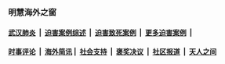 
### 明慧海外之窗

####  [武汉肺炎](indexes/365.md?t=03170100) &nbsp;|&nbsp;  [迫害案例综述](indexes/328.md?t=03170100) &nbsp;|&nbsp; [迫害致死案例](indexes/277.md?t=03170100)  &nbsp;|&nbsp; [更多迫害案例](indexes/81.md?t=03170100)  &nbsp;|&nbsp; 
####  [时事评论](indexes/19.md?t=03170100) &nbsp;|&nbsp; [海外简讯](indexes/245.md?t=03170100)&nbsp;|&nbsp;  [社会支持](indexes/140.md?t=03170100) &nbsp;|&nbsp; [褒奖决议](indexes/282.md?t=03170100) &nbsp;|&nbsp; [社区报道](indexes/91.md?t=03170100)  &nbsp;|&nbsp; [天人之间](indexes/78.md?t=03170100) 

